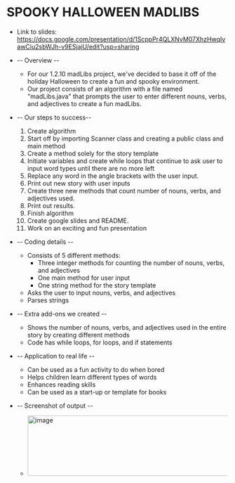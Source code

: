 # SPOOKY HALLOWEEN MADLIBS

* Link to slides: https://docs.google.com/presentation/d/1ScppPr4QLXNvM07XhzHwqIvawCiu2sbWJh-v9ESjajU/edit?usp=sharing

* -- Overview --
     * For our 1.2.10 madLibs project, we've decided to base it off of the holiday Halloween to create a fun and spooky environment.
     * Our project consists of an algorithm with a file named "madLibs.java" that prompts the user to enter different nouns, verbs, and adjectives to create a fun madLibs.
 
* -- Our steps to success--
     1. Create algorithm
     2. Start off by importing Scanner class and creating a public class and main method
     3. Create a method solely for the story template
     4. Initiate variables and create while loops that continue to ask user to input word types until there are no more left
     5. Replace any word in the angle brackets with the user input.
     6. Print out new story with user inputs
     7. Create three new methods that count number of nouns, verbs, and adjectives used.
     8. Print out results.
     9. Finish algorithm
     10. Create google slides and README.
     11. Work on an exciting and fun presentation
        
* -- Coding details --
     * Consists of 5 different methods:
        * Three integer methods for counting the number of nouns, verbs, and adjectives
        * One main method for user input
        * One string method for the story template
     * Asks the user to input nouns, verbs, and adjectives
     * Parses strings
* -- Extra add-ons we created --
     * Shows the number of nouns, verbs, and adjectives used in the entire story by creating different methods
     * Code has while loops, for loops, and if statements
* -- Application to real life --
     * Can be used as a fun activity to do when bored
     * Helps children learn different types of words
     * Enhances reading skills
     * Can be used as a start-up or template for books
* -- Screenshot of output --
     * <img width="1602" height="137" alt="image" src="https://github.com/user-attachments/assets/22f4e97d-c5d5-402c-8112-fb6b740e0442" />

  
